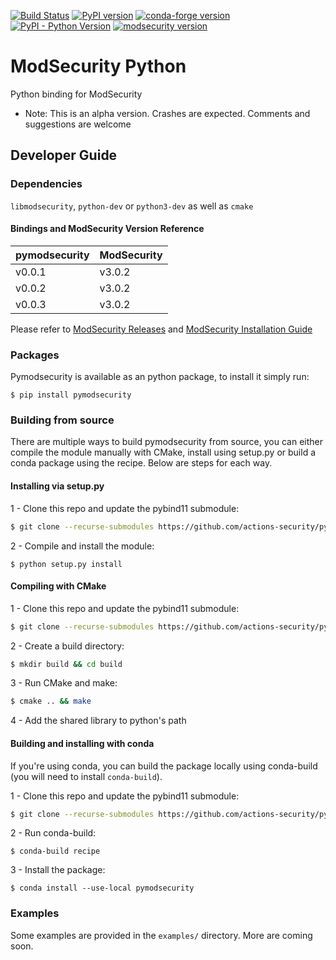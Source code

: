 [![Build Status](https://travis-ci.org/actions-security/pymodsecurity.svg?branch=master)](https://travis-ci.org/actions-security/pymodsecurity)
[![PyPI version](https://img.shields.io/pypi/v/pymodsecurity.svg)](https://pypi.org/project/pymodsecurity)
[![conda-forge version](https://img.shields.io/conda/vn/conda-forge/pymodsecurity.svg)](https://anaconda.org/conda-forge/pymodsecurity)
[![PyPI - Python Version](https://img.shields.io/pypi/pyversions/pymodsecurity.svg)](https://pypi.org/project/pymodsecurity)
[![modsecurity version](https://img.shields.io/badge/modsecurity-3.0.2-blue.svg)](https://github.com/SpiderLabs/ModSecurity/releases)

# ModSecurity Python

Python binding for ModSecurity

* Note: This is an alpha version. Crashes are expected. Comments and suggestions are welcome

## Developer Guide

### Dependencies

`libmodsecurity`, `python-dev` or `python3-dev` as well as `cmake` 

#### Bindings and ModSecurity Version Reference

| pymodsecurity 	| ModSecurity 	|
|---------------	|-------------	|
| v0.0.1 	| v3.0.2 	|
| v0.0.2 	| v3.0.2 	|
| v0.0.3 	| v3.0.2 	|

Please refer to [ModSecurity Releases](https://github.com/SpiderLabs/ModSecurity/releases) and [ModSecurity Installation Guide](https://github.com/SpiderLabs/ModSecurity/wiki)

### Packages

Pymodsecurity is available as an python package, to install it simply run:
```
$ pip install pymodsecurity
```

### Building from source

There are multiple ways to build pymodsecurity from source, you can either compile the module manually with CMake, install using setup.py or build a conda package using the recipe. Below are steps for each way.

#### Installing via setup.py

1 - Clone this repo and update the pybind11 submodule:
```bash
$ git clone --recurse-submodules https://github.com/actions-security/pymodsecurity.git
```

2 - Compile and install the module:
```
$ python setup.py install
```

#### Compiling with CMake

1 - Clone this repo and update the pybind11 submodule:
```bash
$ git clone --recurse-submodules https://github.com/actions-security/pymodsecurity.git
```

2 - Create a build directory:
```bash
$ mkdir build && cd build
```

3 - Run CMake and make:
```bash
$ cmake .. && make
```
4 - Add the shared library to python's path

#### Building and installing with conda

If you're using conda, you can build the package locally using conda-build (you will need to install `conda-build`).

1 - Clone this repo and update the pybind11 submodule:
```bash
$ git clone --recurse-submodules https://github.com/actions-security/pymodsecurity.git
```

2 - Run conda-build:
```
$ conda-build recipe
```

3 - Install the package:
```
$ conda install --use-local pymodsecurity
```

### Examples

Some examples are provided in the `examples/` directory. More are coming soon.
